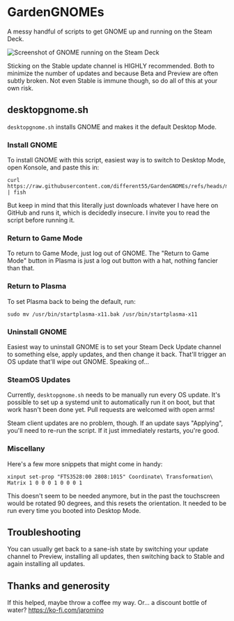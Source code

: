 # GardenGNOMEs
A messy handful of scripts to get GNOME up and running on the Steam Deck.

![Screenshot of GNOME running on the Steam Deck](https://github.com/different55/GardenGNOME/assets/585419/d6b4790a-2c74-41aa-a4fc-c958401157c5)

Sticking on the Stable update channel is HIGHLY recommended. Both to minimize the number of updates and because Beta and Preview are often subtly broken. Not even Stable is immune though, so do all of this at your own risk.

## desktopgnome.sh

`desktopgnome.sh` installs GNOME and makes it the default Desktop Mode.

### Install GNOME

To install GNOME with this script, easiest way is to switch to Desktop Mode, open Konsole, and paste this in:

```
curl https://raw.githubusercontent.com/different55/GardenGNOMEs/refs/heads/main/gardengnome.sh | fish
```

But keep in mind that this literally just downloads whatever I have here on GitHub and runs it, which is decidedly insecure. I invite you to read the script before running it.

### Return to Game Mode

To return to Game Mode, just log out of GNOME. The "Return to Game Mode" button in Plasma is just a log out button with a hat, nothing fancier than that.

### Return to Plasma

To set Plasma back to being the default, run:

`sudo mv /usr/bin/startplasma-x11.bak /usr/bin/startplasma-x11`

### Uninstall GNOME

Easiest way to uninstall GNOME is to set your Steam Deck Update channel to something else, apply updates, and then change it back. That'll trigger an OS update that'll wipe out GNOME. Speaking of...

### SteamOS Updates

Currently, `desktopgnome.sh` needs to be manually run every OS update. It's possible to set up a systemd unit to automatically run it on boot, but that work hasn't been done yet. Pull requests are welcomed with open arms!

Steam client updates are no problem, though. If an update says "Applying", you'll need to re-run the script. If it just immediately restarts, you're good.

### Miscellany

Here's a few more snippets that might come in handy:

`xinput set-prop "FTS3528:00 2808:1015" Coordinate\ Transformation\ Matrix 1 0 0 0 1 0 0 0 1`

This doesn't seem to be needed anymore, but in the past the touchscreen would be rotated 90 degrees, and this resets the orientation. It needed to be run every time you booted into Desktop Mode.

## Troubleshooting

You can usually get back to a sane-ish state by switching your update channel to Preview, installing all updates, then switching back to Stable and again installing all updates.

## Thanks and generosity

If this helped, maybe throw a coffee my way. Or... a discount bottle of water? https://ko-fi.com/jaromino
